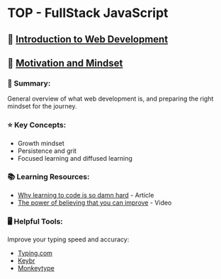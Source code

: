 # TOP - FullStack JavaScript 
## 🔗 [Introduction to Web Development](https://www.theodinproject.com/lessons/foundations-introduction-to-web-development)  
## 🔗 [Motivation and Mindset](https://www.theodinproject.com/lessons/foundations-motivation-and-mindset)

### 📝 Summary:
General overview of what web development is, and preparing the right mindset for the journey.

### ⭐ Key Concepts:
- Growth mindset  
- Persistence and grit  
- Focused learning and diffused learning

### 📚 Learning Resources:
- [Why learning to code is so damn hard](https://dev.to/theodinproject/why-learning-to-code-is-so-damn-hard-11nn) - Article
- [The power of believing that you can improve](https://www.ted.com/talks/carol_dweck_the_power_of_believing_that_you_can_improve) - Video

### 🖥️ Helpful Tools:
Improve your typing speed and accuracy:
- [Typing.com](https://www.typing.com/)
- [Keybr](http://keybr.com/)
- [Monkeytype](https://monkeytype.com/)
